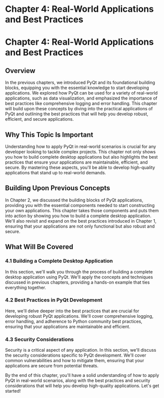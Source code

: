 # Chapter 4: Real-World Applications and Best Practices

# Chapter 4: Real-World Applications and Best Practices

## Overview

In the previous chapters, we introduced PyQt and its foundational building blocks, equipping you with the essential knowledge to start developing applications. We explored how PyQt can be used for a variety of real-world applications, such as data visualization, and emphasized the importance of best practices like comprehensive logging and error handling. This chapter will build upon these concepts by diving into the practical applications of PyQt and outlining the best practices that will help you develop robust, efficient, and secure applications.

## Why This Topic Is Important

Understanding how to apply PyQt in real-world scenarios is crucial for any developer looking to tackle complex projects. This chapter not only shows you how to build complete desktop applications but also highlights the best practices that ensure your applications are maintainable, efficient, and secure. By mastering these aspects, you'll be able to develop high-quality applications that stand up to real-world demands.

## Building Upon Previous Concepts

In Chapter 2, we discussed the building blocks of PyQt applications, providing you with the essential components needed to start constructing your own applications. This chapter takes those components and puts them into action by showing you how to build a complete desktop application. We'll also revisit and expand on the best practices introduced in Chapter 1, ensuring that your applications are not only functional but also robust and secure.

## What Will Be Covered

### 4.1 Building a Complete Desktop Application

In this section, we'll walk you through the process of building a complete desktop application using PyQt. We'll apply the concepts and techniques discussed in previous chapters, providing a hands-on example that ties everything together.

### 4.2 Best Practices in PyQt Development

Here, we'll delve deeper into the best practices that are crucial for developing robust PyQt applications. We'll cover comprehensive logging, error handling, and adherence to Python community best practices, ensuring that your applications are maintainable and efficient.

### 4.3 Security Considerations

Security is a critical aspect of any application. In this section, we'll discuss the security considerations specific to PyQt development. We'll cover common vulnerabilities and how to mitigate them, ensuring that your applications are secure from potential threats.

By the end of this chapter, you'll have a solid understanding of how to apply PyQt in real-world scenarios, along with the best practices and security considerations that will help you develop high-quality applications. Let's get started!
